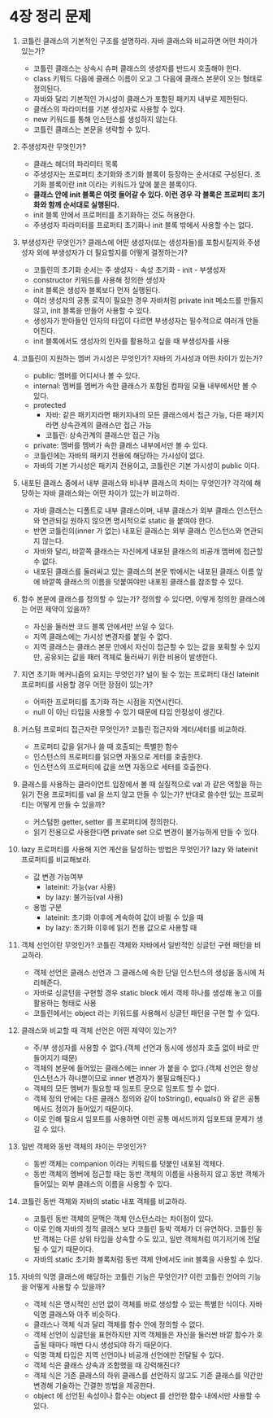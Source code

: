 # 4장 정리 문제

1. 코틀린 클래스의 기본적인 구조를 설명하라. 자바 클래스와 비교하면 어떤 차이가 있는가?

    - 코틀린 클래스는 상속시 슈퍼 클래스의 생성자를 반드시 호출해야 한다.
    - class 키워드 다음에 클래스 이름이 오고 그 다음에 클래스 본문이 오는 형태로 정의된다.
    - 자바와 달리 기본적인 가시성이 클래스가 포함된 패키지 내부로 제한된다.
    - 클래스의 파라미터를 기본 생성자로 사용할 수 있다.
    - new 키워드를 통해 인스턴스를 생성하지 않는다.
    - 코틀린 클래스는 본문을 생략할 수 있다.

2. 주생성자란 무엇인가?

    - 클래스 헤더의 파라미터 목록
    - 주생성자는 프로퍼티 초기화와 초기화 블록이 등장하는 순서대로 구성된다. 초기화 블록이란 init 이라는 키워드가 앞에 붙은 블록이다.
    - **클래스 안에 init 블록은 여럿 들어갈 수 있다. 이런 경우 각 블록은 프로퍼티 초기화와 함께 순서대로 실행된다.**
    - init 블록 안에서 프로퍼티를 초기화하는 것도 허용한다.
    - 주생성자 파라미터를 프로퍼티 초기화나 init 블록 밖에서 사용할 수는 없다.

3. 부생성자란 무엇인가? 클래스에 어떤 생성자(또는 생성자들)를 포함시킬지와 주생성자 외에 부생성자가 더 필요할지를 어떻게 결정하는가?

    - 코틀린의 초기화 순서는 주 생성자 - 속성 초기화 - init - 부생성자
    - constructor 키워드를 사용해 정의한 생성자
    - init 블록은 생성자 블록보다 먼저 실행된다.
    - 여러 생성자의 공통 로직이 필요한 경우 자바처럼 private init 메소드를 만들지 않고, init 블록을 만들어 사용할 수 있다.
    - 생성자가 받아들인 인자의 타입이 다르면 부생성자는 필수적으로 여러개 만들어진다.
    - init 블록에서도 생성자의 인자를 활용하고 싶을 때 부생성자를 사용

4. 코틀린이 지원하는 멤버 가시성은 무엇인가? 자바의 가시성과 어떤 차이가 있는가?

    - public: 멤버를 어디서나 볼 수 있다.
    - internal: 멤버를 멤버가 속한 클래스가 포함된 컴파일 모듈 내부에서만 볼 수 있다.
    - protected
      - 자바: 같은 패키지라면 패키지내의 모든 클래스에서 접근 가능, 다른 패키지라면 상속관계의 클래스만 접근 가능
      - 코틀린: 상속관계의 클래스만 접근 가능
    - private: 멤버를 멤버가 속한 클래스 내부에서만 볼 수 있다.
    - 코틀린에는 자바의 패키지 전용에 해당하는 가시성이 없다.
    - 자바의 기본 가시성은 패키지 전용이고, 코틀린은 기본 가시성이 public 이다.

5. 내포된 클래스 중에서 내부 클래스와 비내부 클래스의 차이는 무엇인가? 각각에 해당하는 자바 클래스와는 어떤 차이가 있는가 비교하라.

    - 자바 클래스는 디폴트로 내부 클래스이며, 내부 클래스가 외부 클래스 인스턴스와 연관되길 원하지 않으면 명시적으로 static 을 붙여야 한다.
    - 반면 코틀린의(inner 가 없는) 내포된 클래스는 외부 클래스 인스턴스와 연관되지 않는다.
    - 자바와 달리, 바깥쪽 클래스는 자신에게 내포된 클래스의 비공개 멤버에 접근할 수 없다.
    - 내포된 클래스를 둘러싸고 있는 클래스의 본문 밖에서는 내포된 클래스 이름 앞에 바깥쪽 클래스의 이름을 덧붙여야만 내포된 클래스를 참조할 수 있다.

6. 함수 본문에 클래스를 정의할 수 있는가? 정의할 수 있다면, 이렇게 정의한 클래스에는 어떤 제약이 있을까?

    - 자신을 둘러싼 코드 블록 안에서만 쓰일 수 있다.
    - 지역 클래스에는 가시성 변경자를 붙일 수 없다.
    - 지역 클래스는 클래스 본문 안에서 자신이 접근할 수 있는 값을 포획할 수 있지만, 공유되는 값을 패러 객체로 둘러싸기 위한 비용이 발생한다.

7. 지연 초기화 메커니즘의 요지는 무엇인가? 널이 될 수 있는 프로퍼티 대신 lateinit 프로퍼티를 사용할 경우 어떤 장점이 있는가?

    - 어떠한 프로퍼티를 초기화 하는 시점을 지연시킨다.
    - null 이 아닌 타입을 사용할 수 있기 때문에 타입 안정성이 생긴다.

8. 커스텀 프로퍼티 접근자란 무엇인가? 코틀린 접근자와 게터/세터를 비교하라.

    - 프로퍼티 값을 읽거나 쓸 때 호출되는 특별한 함수
    - 인스턴스의 프로퍼티를 읽으면 자동으로 게터를 호출한다.
    - 인스턴스의 프로퍼티에 값을 쓰면 자동으로 세터를 호출한다.

9. 클래스를 사용하는 클라이언트 입장에서 볼 때 실질적으로 val 과 같은 역할을 하는 읽기 전용 프로퍼티를 val 을 쓰지 않고 만들 수 있는가? 반대로 쓸수만 있는 프로퍼티는 어떻게 만들 수 있을까?

    - 커스텀한 getter, setter 를 프로퍼티에 정의한다.
    - 읽기 전용으로 사용한다면 private set 으로 변경이 불가능하게 만들 수 있다.

10. lazy 프로퍼티를 사용해 지연 계산을 달성하는 방법은 무엇인가? lazy 와 lateinit 프로퍼티를 비교해보라.

    - 값 변경 가능여부
      - lateinit: 가능(var 사용)
      - by lazy: 불가능(val 사용)
    - 용법 구분
      - lateinit: 초기화 이후에 계속하여 값이 바뀔 수 있을 때
      - by lazy: 초기화 이후에 읽기 전용 값으로 사용할 때

11. 객체 선언이란 무엇인가? 코틀린 객체와 자바에서 일반적인 싱글턴 구현 패턴을 비교하라.

    - 객체 선언은 클래스 선언과 그 클래스에 속한 단일 인스턴스의 생성을 동시에 처리해준다.
    - 자바로 싱글턴을 구현할 경우 static block 에서 객체 하나를 생성해 놓고 이를 활용하는 형태로 사용
    - 코틀린에서는 object 라는 키워드를 사용해서 싱글턴 패턴을 구현 할 수 있다.

12. 클래스와 비교할 때 객체 선언은 어떤 제약이 있는가?

    - 주/부 생성자를 사용할 수 없다.(객체 선언과 동시에 생성자 호출 없이 바로 만들어지기 때문)
    - 객체의 본문에 들어있는 클래스에는 inner 가 붙을 수 없다.(객체 선언은 항상 인스턴스가 하나뿐이므로 inner 변경자가 불필요해진다.)
    - 객체의 모든 멤버가 필요할 때 임포트 문으로 임포트 할 수 없다.
    - 객체 정의 안에는 다른 클래스 정의와 같이 toString(), equals() 와 같은 공통 메서드 정의가 들어있기 때문이다.
    - 이로 인해 필요시 임포트를 사용하면 이런 공통 메서드까지 임포트돼 문제가 생길 수 있다.

13. 일반 객체와 동반 객체의 차이는 무엇인가?

    - 동반 객체는 companion 이라는 키워드를 덧붙인 내포된 객체다.
    - 동반 객체의 멤버에 접근할 때는 동반 객체의 이름을 사용하지 않고 동반 객체가 들어있는 외부 클래스의 이름을 사용할 수 있다.

14. 코틀린 동반 객체와 자바의 static 내포 객체를 비교하라.

    - 코틀린 동반 객체의 문맥은 객체 인스턴스라는 차이점이 있다.
    - 이로 인해 자바의 정적 클래스 보다 코틀린 동박 객체가 더 유연하다. 코틀린 동반 객체는 다른 상위 타입을 상속할 수도 있고, 일반 객체처럼 여기저기에 전달될 수 있기 때문이다.
    - 자바의 static 초기화 블록처럼 동반 객체 안에서도 init 블록을 사용할 수 있다.

15. 자바의 익명 클래스에 해당하는 코틀린 기능은 무엇인가? 이런 코틀린 언어의 기능을 어떻게 사용할 수 있을까?

    - 객체 식은 명시적인 선언 없이 객체를 바로 생성할 수 있는 특별한 식이다. 자바 익명 클래스와 아주 비슷하다.
    - 클래스나 객체 식과 달리 객체를 함수 안에 정의할 수 없다.
    - 객체 선언이 싱글턴을 표현하지만 지역 객체들은 자신을 둘러싼 바깥 함수가 호출될 때마다 매번 다시 생성되야 하기 때문이다.
    - 익명 객체 타입은 지역 선언이나 비공개 선언에만 전달될 수 있다.
    - 객체 식은 클래스 상속과 조합했을 때 강력해진다?
    - 객체 식은 기존 클래스의 하위 클래스를 선언하지 않고도 기존 클래스를 약간만 변경해 기술하는 간결한 방법을 제공한다.
    - object 에 선언된 속성이나 함수는 object 를 선언한 함수 내에서만 사용할 수 있다.